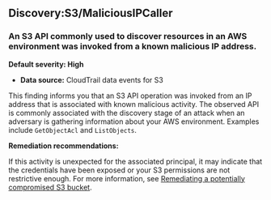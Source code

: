Discovery:S3/MaliciousIPCaller
------------------------------


### An S3 API commonly used to discover resources in an AWS environment was invoked from a known malicious IP address.


**Default severity: High**


 * **Data source:** CloudTrail data events for S3

This finding informs you that an S3 API operation was invoked from an IP address that is associated with known malicious activity. The observed API is commonly associated with the discovery stage of an attack when an adversary is gathering information about your AWS environment. Examples include `GetObjectAcl` and `ListObjects`.


**Remediation recommendations:**


If this activity is unexpected for the associated principal, it may indicate that the credentials have been exposed or your S3 permissions are not restrictive enough. For more information, see [Remediating a potentially compromised S3 bucket](https://docs.aws.amazon.com/guardduty/latest/ug/compromised-s3.html).

